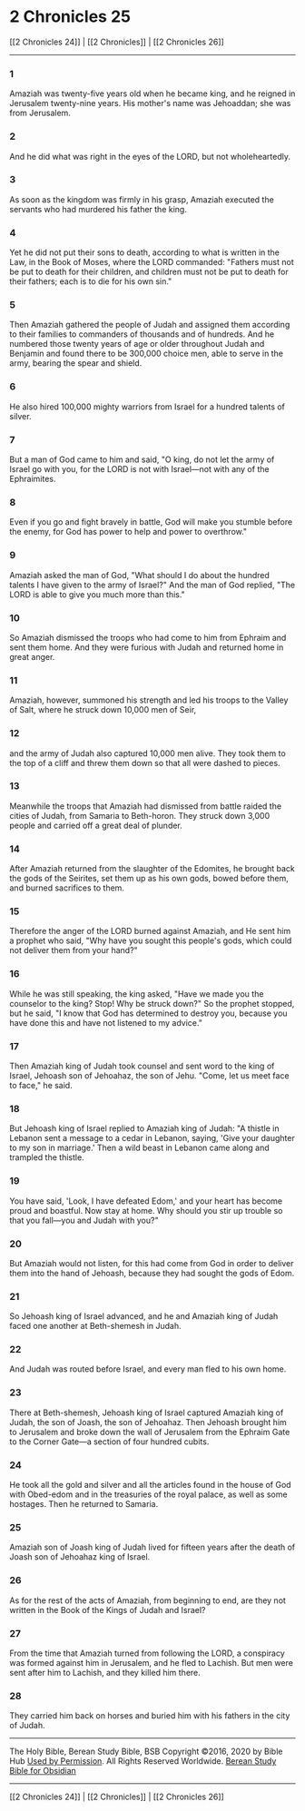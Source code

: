 # 2 Chronicles 25

[[2 Chronicles 24]] | [[2 Chronicles]] | [[2 Chronicles 26]]

---

### 1
Amaziah was twenty-five years old when he became king, and he reigned in Jerusalem twenty-nine years. His mother's name was Jehoaddan; she was from Jerusalem.

### 2
And he did what was right in the eyes of the LORD, but not wholeheartedly.

### 3
As soon as the kingdom was firmly in his grasp, Amaziah executed the servants who had murdered his father the king.

### 4
Yet he did not put their sons to death, according to what is written in the Law, in the Book of Moses, where the LORD commanded: "Fathers must not be put to death for their children, and children must not be put to death for their fathers; each is to die for his own sin."

### 5
Then Amaziah gathered the people of Judah and assigned them according to their families to commanders of thousands and of hundreds. And he numbered those twenty years of age or older throughout Judah and Benjamin and found there to be 300,000 choice men, able to serve in the army, bearing the spear and shield.

### 6
He also hired 100,000 mighty warriors from Israel for a hundred talents of silver.

### 7
But a man of God came to him and said, "O king, do not let the army of Israel go with you, for the LORD is not with Israel—not with any of the Ephraimites.

### 8
Even if you go and fight bravely in battle, God will make you stumble before the enemy, for God has power to help and power to overthrow."

### 9
Amaziah asked the man of God, "What should I do about the hundred talents I have given to the army of Israel?" And the man of God replied, "The LORD is able to give you much more than this."

### 10
So Amaziah dismissed the troops who had come to him from Ephraim and sent them home. And they were furious with Judah and returned home in great anger.

### 11
Amaziah, however, summoned his strength and led his troops to the Valley of Salt, where he struck down 10,000 men of Seir,

### 12
and the army of Judah also captured 10,000 men alive. They took them to the top of a cliff and threw them down so that all were dashed to pieces.

### 13
Meanwhile the troops that Amaziah had dismissed from battle raided the cities of Judah, from Samaria to Beth-horon. They struck down 3,000 people and carried off a great deal of plunder.

### 14
After Amaziah returned from the slaughter of the Edomites, he brought back the gods of the Seirites, set them up as his own gods, bowed before them, and burned sacrifices to them.

### 15
Therefore the anger of the LORD burned against Amaziah, and He sent him a prophet who said, "Why have you sought this people's gods, which could not deliver them from your hand?"

### 16
While he was still speaking, the king asked, "Have we made you the counselor to the king? Stop! Why be struck down?" So the prophet stopped, but he said, "I know that God has determined to destroy you, because you have done this and have not listened to my advice."

### 17
Then Amaziah king of Judah took counsel and sent word to the king of Israel, Jehoash son of Jehoahaz, the son of Jehu. "Come, let us meet face to face," he said.

### 18
But Jehoash king of Israel replied to Amaziah king of Judah: "A thistle in Lebanon sent a message to a cedar in Lebanon, saying, 'Give your daughter to my son in marriage.' Then a wild beast in Lebanon came along and trampled the thistle.

### 19
You have said, 'Look, I have defeated Edom,' and your heart has become proud and boastful. Now stay at home. Why should you stir up trouble so that you fall—you and Judah with you?"

### 20
But Amaziah would not listen, for this had come from God in order to deliver them into the hand of Jehoash, because they had sought the gods of Edom.

### 21
So Jehoash king of Israel advanced, and he and Amaziah king of Judah faced one another at Beth-shemesh in Judah.

### 22
And Judah was routed before Israel, and every man fled to his own home.

### 23
There at Beth-shemesh, Jehoash king of Israel captured Amaziah king of Judah, the son of Joash, the son of Jehoahaz. Then Jehoash brought him to Jerusalem and broke down the wall of Jerusalem from the Ephraim Gate to the Corner Gate—a section of four hundred cubits.

### 24
He took all the gold and silver and all the articles found in the house of God with Obed-edom and in the treasuries of the royal palace, as well as some hostages. Then he returned to Samaria.

### 25
Amaziah son of Joash king of Judah lived for fifteen years after the death of Joash son of Jehoahaz king of Israel.

### 26
As for the rest of the acts of Amaziah, from beginning to end, are they not written in the Book of the Kings of Judah and Israel?

### 27
From the time that Amaziah turned from following the LORD, a conspiracy was formed against him in Jerusalem, and he fled to Lachish. But men were sent after him to Lachish, and they killed him there.

### 28
They carried him back on horses and buried him with his fathers in the city of Judah.

---

The Holy Bible, Berean Study Bible, BSB
Copyright ©2016, 2020 by Bible Hub
[Used by Permission](https://berean.bible/terms.htm). All Rights Reserved Worldwide.
[Berean Study Bible for Obsidian](https://github.com/gapmiss/berean-study-bible-for-obsidian)

---

[[2 Chronicles 24]] | [[2 Chronicles]] | [[2 Chronicles 26]]

